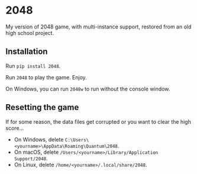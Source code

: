 # 2048
My version of 2048 game, with multi-instance support, restored from
an old high school project.

## Installation

Run `pip install 2048`.

Run `2048` to play the game. Enjoy.

On Windows, you can run `2048w` to run without the console window.

## Resetting the game

If for some reason, the data files get corrupted or you want to clear the high score...

* On Windows, delete `C:\Users\<yourname>\AppData\Roaming\Quantum\2048`.
* On macOS, delete `/Users/<yourname>/Library/Application Support/2048`.
* On Linux, delete `/home/<yourname>/.local/share/2048`.
